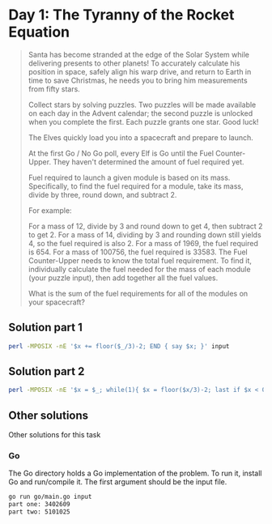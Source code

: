 # Day 1: The Tyranny of the Rocket Equation

> Santa has become stranded at the edge of the Solar System while delivering
> presents to other planets! To accurately calculate his position in space,
> safely align his warp drive, and return to Earth in time to save Christmas, he
> needs you to bring him measurements from fifty stars.
>
> Collect stars by solving puzzles. Two puzzles will be made available on each
> day in the Advent calendar; the second puzzle is unlocked when you complete
> the first. Each puzzle grants one star. Good luck!
>
> The Elves quickly load you into a spacecraft and prepare to launch.
>
> At the first Go / No Go poll, every Elf is Go until the Fuel Counter-Upper.
> They haven't determined the amount of fuel required yet.
>
> Fuel required to launch a given module is based on its mass. Specifically, to
> find the fuel required for a module, take its mass, divide by three, round
> down, and subtract 2.
>
> For example:
>
> For a mass of 12, divide by 3 and round down to get 4, then subtract 2 to get 2.
> For a mass of 14, dividing by 3 and rounding down still yields 4, so the fuel required is also 2.
> For a mass of 1969, the fuel required is 654.
> For a mass of 100756, the fuel required is 33583.
> The Fuel Counter-Upper needs to know the total fuel requirement. To find it,
> individually calculate the fuel needed for the mass of each module (your
> puzzle input), then add together all the fuel values.
>
> What is the sum of the fuel requirements for all of the modules on your
> spacecraft?

## Solution part 1

```sh
perl -MPOSIX -nE '$x += floor($_/3)-2; END { say $x; }' input
```

## Solution part 2

```sh
perl -MPOSIX -nE '$x = $_; while(1){ $x = floor($x/3)-2; last if $x < 0;  $y += $x }; END{ say $y }' input
```

## Other solutions

Other solutions for this task

### Go

The Go directory holds a Go implementation of the problem. To run it, install Go
and run/compile it. The first argument should be the input file.

```sh
go run go/main.go input
part one: 3402609
part two: 5101025

```
